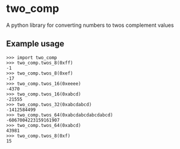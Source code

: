 # two_comp
A python library for converting numbers to twos complement values

## Example usage

```
>>> import two_comp
>>> two_comp.twos_8(0xff)
-1
>>> two_comp.twos_8(0xef)
-17
>>> two_comp.twos_16(0xeeee)
-4370
>>> two_comp.twos_16(0xabcd)
-21555
>>> two_comp.twos_32(0xabcdabcd)
-1412584499
>>> two_comp.twos_64(0xabcdabcdabcdabcd)
-6067004223159161907
>>> two_comp.twos_64(0xabcd)
43981
>>> two_comp.twos_8(0xf)
15
```
